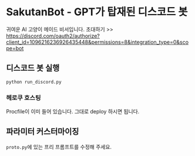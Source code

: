 # SakutanBot - GPT가 탑재된 디스코드 봇

귀여운 AI 고양이 메이드 비서입니다.
초대하기 >> https://discord.com/oauth2/authorize?client_id=1096216236926435448&permissions=8&integration_type=0&scope=bot
                                                                                                                                                                                
## 디스코드 봇 실행

 `python run_discord.py`

### 헤로쿠 호스팅

 Procfile이 이미 들어 있습니다. 그대로 deploy 하시면 됩니다.

## 파라미터 커스터마이징

`proto.py`에 있는 프리 프롬프트를 수정해 주세요.
